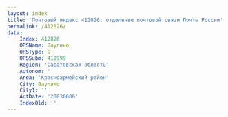 ```yaml
---
layout: index
title: 'Почтовый индекс 412826: отделение почтовой связи Почты России'
permalink: /412826/
data:
    Index: 412826
    OPSName: Ваулино
    OPSType: О
    OPSSubm: 410999
    Region: 'Саратовская область'
    Autonom: ''
    Area: 'Красноармейский район'
    City: Ваулино
    City1: ''
    ActDate: '20030606'
    IndexOld: ''
---
```

